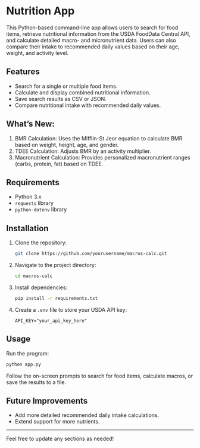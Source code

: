 # Nutrition App

This Python-based command-line app allows users to search for food items, retrieve nutritional information from the USDA FoodData Central API, and calculate detailed macro- and micronutrient data. Users can also compare their intake to recommended daily values based on their age, weight, and activity level.

## Features
- Search for a single or multiple food items.
- Calculate and display combined nutritional information.
- Save search results as CSV or JSON.
- Compare nutritional intake with recommended daily values.

## What’s New:
1.	BMR Calculation: Uses the Mifflin-St Jeor equation to calculate BMR based on weight, height, age, and gender.
2.	TDEE Calculation: Adjusts BMR by an activity multiplier.
3.	Macronutrient Calculation: Provides personalized macronutrient ranges (carbs, protein, fat) based on TDEE.

## Requirements
- Python 3.x
- `requests` library
- `python-dotenv` library

## Installation

1. Clone the repository:
   ```bash
   git clone https://github.com/yourusername/macros-calc.git
   ```

2. Navigate to the project directory:
   ```bash
   cd macros-calc
   ```

3. Install dependencies:
   ```bash
   pip install -r requirements.txt
   ```

4. Create a `.env` file to store your USDA API key:
   ```
   API_KEY="your_api_key_here"
   ```

## Usage

Run the program:
```bash
python app.py
```

Follow the on-screen prompts to search for food items, calculate macros, or save the results to a file.

## Future Improvements
- Add more detailed recommended daily intake calculations.
- Extend support for more nutrients.

---

Feel free to update any sections as needed!
